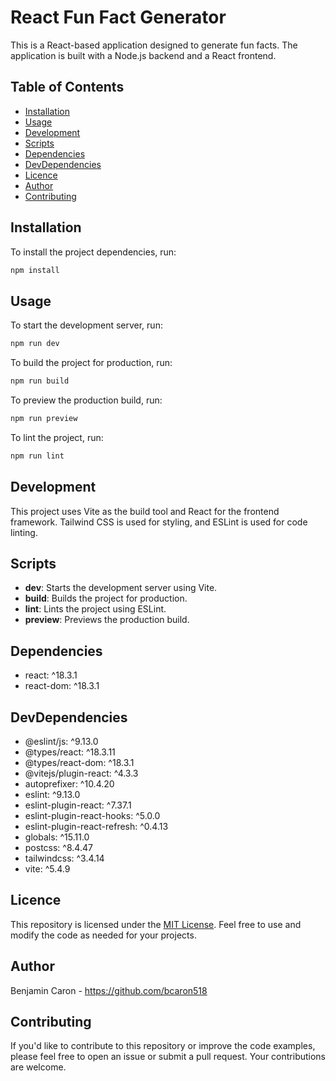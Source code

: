 # React Fun Fact Generator

This is a React-based application designed to generate fun facts. The application is built with a Node.js backend and a React frontend.

## Table of Contents
- [Installation](#installation)
- [Usage](#backend)
- [Development](#frontend)
- [Scripts](#scripts)
- [Dependencies](#dependencies)
- [DevDependencies](#dev-dependencies)
- [Licence](#licence)
- [Author](#author)
- [Contributing](#contributing)

## Installation
To install the project dependencies, run:

```bash
npm install
```

## Usage
To start the development server, run:

```bash
npm run dev
```

To build the project for production, run:

```bash
npm run build
```

To preview the production build, run:

```bash
npm run preview
```

To lint the project, run:

```bash
npm run lint
```

## Development
This project uses Vite as the build tool and React for the frontend framework. Tailwind CSS is used for styling, and ESLint is used for code linting.

## Scripts
- **dev**: Starts the development server using Vite.
- **build**: Builds the project for production.
- **lint**: Lints the project using ESLint.
- **preview**: Previews the production build.

## Dependencies
- react: ^18.3.1
- react-dom: ^18.3.1

## DevDependencies
- @eslint/js: ^9.13.0
- @types/react: ^18.3.11
- @types/react-dom: ^18.3.1
- @vitejs/plugin-react: ^4.3.3
- autoprefixer: ^10.4.20
- eslint: ^9.13.0
- eslint-plugin-react: ^7.37.1
- eslint-plugin-react-hooks: ^5.0.0
- eslint-plugin-react-refresh: ^0.4.13
- globals: ^15.11.0
- postcss: ^8.4.47
- tailwindcss: ^3.4.14
- vite: ^5.4.9

## Licence
This repository is licensed under the [MIT License](LICENSE). Feel free to use and modify the code as needed for your projects.

## Author
Benjamin Caron - https://github.com/bcaron518

## Contributing
If you'd like to contribute to this repository or improve the code examples, please feel free to open an issue or submit a pull request. Your contributions are welcome.
